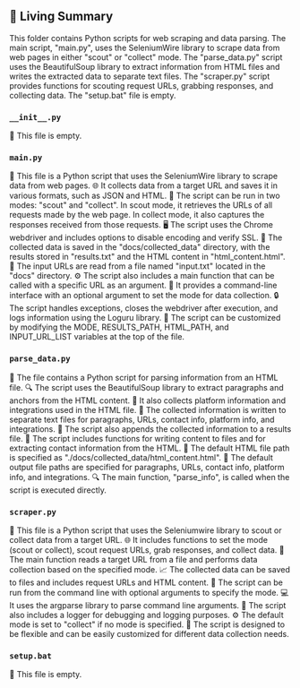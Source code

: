 

<!-- Living README Summary -->
## 🌳 Living Summary

This folder contains Python scripts for web scraping and data parsing. The main script, "main.py", uses the SeleniumWire library to scrape data from web pages in either "scout" or "collect" mode. The "parse_data.py" script uses the BeautifulSoup library to extract information from HTML files and writes the extracted data to separate text files. The "scraper.py" script provides functions for scouting request URLs, grabbing responses, and collecting data. The "setup.bat" file is empty.


### `__init__.py`

📄 This file is empty.


### `main.py`

📝 This file is a Python script that uses the SeleniumWire library to scrape data from web pages.
🌐 It collects data from a target URL and saves it in various formats, such as JSON and HTML.
🔎 The script can be run in two modes: "scout" and "collect". In scout mode, it retrieves the URLs of all requests made by the web page. In collect mode, it also captures the responses received from those requests.
🖥️ The script uses the Chrome webdriver and includes options to disable encoding and verify SSL.
📂 The collected data is saved in the "docs/collected_data" directory, with the results stored in "results.txt" and the HTML content in "html_content.html".
📄 The input URLs are read from a file named "input.txt" located in the "docs" directory.
⚙️ The script also includes a main function that can be called with a specific URL as an argument.
🔧 It provides a command-line interface with an optional argument to set the mode for data collection.
🔒 The script handles exceptions, closes the webdriver after execution, and logs information using the Loguru library.
👀 The script can be customized by modifying the MODE, RESULTS_PATH, HTML_PATH, and INPUT_URL_LIST variables at the top of the file.


### `parse_data.py`

📝 The file contains a Python script for parsing information from an HTML file.
🔍 The script uses the BeautifulSoup library to extract paragraphs and anchors from the HTML content.
📝 It also collects platform information and integrations used in the HTML file.
📁 The collected information is written to separate text files for paragraphs, URLs, contact info, platform info, and integrations.
📄 The script also appends the collected information to a results file.
📝 The script includes functions for writing content to files and for extracting contact information from the HTML.
🔧 The default HTML file path is specified as "./docs/collected_data/html_content.html".
🔧 The default output file paths are specified for paragraphs, URLs, contact info, platform info, and integrations.
🔍 The main function, "parse_info", is called when the script is executed directly.


### `scraper.py`

📝 This file is a Python script that uses the Seleniumwire library to scout or collect data from a target URL. 
🌐 It includes functions to set the mode (scout or collect), scout request URLs, grab responses, and collect data. 
🔗 The main function reads a target URL from a file and performs data collection based on the specified mode. 
📈 The collected data can be saved to files and includes request URLs and HTML content. 
🚀 The script can be run from the command line with optional arguments to specify the mode. 
💻 It uses the argparse library to parse command line arguments. 
🔧 The script also includes a logger for debugging and logging purposes. 
⚙️ The default mode is set to "collect" if no mode is specified. 
🧪 The script is designed to be flexible and can be easily customized for different data collection needs.


### `setup.bat`

📄 This file is empty.

<!-- Living README Summary -->